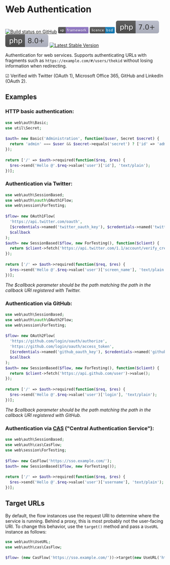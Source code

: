 Web Authentication
==================

[![Build status on GitHub](https://github.com/xp-forge/web-auth/workflows/Tests/badge.svg)](https://github.com/xp-forge/web-auth/actions)
[![XP Framework Module](https://raw.githubusercontent.com/xp-framework/web/master/static/xp-framework-badge.png)](https://github.com/xp-framework/core)
[![BSD Licence](https://raw.githubusercontent.com/xp-framework/web/master/static/licence-bsd.png)](https://github.com/xp-framework/core/blob/master/LICENCE.md)
[![Requires PHP 7.0+](https://raw.githubusercontent.com/xp-framework/web/master/static/php-7_0plus.svg)](http://php.net/)
[![Supports PHP 8.0+](https://raw.githubusercontent.com/xp-framework/web/master/static/php-8_0plus.svg)](http://php.net/)
[![Latest Stable Version](https://poser.pugx.org/xp-forge/web-auth/version.png)](https://packagist.org/packages/xp-forge/web-auth)

Authentication for web services. Supports authenticating URLs with fragments such as `https://example.com/#/users/thekid` without losing information when redirecting.

☑ Verified with Twitter (OAuth 1), Microsoft Office 365, GitHub and LinkedIn (OAuth 2).

Examples
--------
### HTTP basic authentication:

```php
use web\auth\Basic;
use util\Secret;

$auth= new Basic('Administration', function($user, Secret $secret) {
  return 'admin' === $user && $secret->equals('secret') ? ['id' => 'admin'] : null;
});

return ['/' => $auth->required(function($req, $res) {
  $res->send('Hello @'.$req->value('user')['id'], 'text/plain');
})];
```

### Authentication via Twitter:

```php
use web\auth\SessionBased;
use web\auth\oauth\OAuth1Flow;
use web\session\ForTesting;

$flow= new OAuth1Flow(
  'https://api.twitter.com/oauth',
  [$credentials->named('twitter_oauth_key'), $credentials->named('twitter_oauth_secret')],
  $callback
);
$auth= new SessionBased($flow, new ForTesting(), function($client) {
  return $client->fetch('https://api.twitter.com/1.1/account/verify_credentials.json')->value();
});

return ['/' => $auth->required(function($req, $res) {
  $res->send('Hello @'.$req->value('user')['screen_name'], 'text/plain');
})];
```

*The $callback parameter should be the path matching the path in the callback URI registered with Twitter.*

### Authentication via GitHub:

```php
use web\auth\SessionBased;
use web\auth\oauth\OAuth2Flow;
use web\session\ForTesting;

$flow= new OAuth2Flow(
  'https://github.com/login/oauth/authorize',
  'https://github.com/login/oauth/access_token',
  [$credentials->named('github_oauth_key'), $credentials->named('github_oauth_secret')],
  $callback
);
$auth= new SessionBased($flow, new ForTesting(), function($client) {
  return $client->fetch('https://api.github.com/user')->value();
});

return ['/' => $auth->required(function($req, $res) {
  $res->send('Hello @'.$req->value('user')['login'], 'text/plain');
})];
```

*The $callback parameter should be the path matching the path in the callback URI registered with GitHub.*

### Authentication via [CAS](https://apereo.github.io/cas) ("Central Authentication Service"):

```php
use web\auth\SessionBased;
use web\auth\cas\CasFlow;
use web\session\ForTesting;

$flow= new CasFlow('https://sso.example.com/');
$auth= new SessionBased($flow, new ForTesting());

return ['/' => $auth->required(function($req, $res) {
  $res->send('Hello @'.$req->value('user')['username'], 'text/plain');
})];
```

Target URLs
-----------
By default, the flow instances use the request URI to determine where the service is running. Behind a proxy, this is most probably not the user-facing URI. To change this behavior, use the `target()` method and pass a `UseURL` instance as follows:

```php
use web\auth\UseURL;
use web\auth\cas\CasFlow;

$flow= (new CasFlow('https://sso.example.com/'))->target(new UseURL('https://service.example.com/'));
```